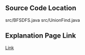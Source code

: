 ## Source Code Location

src/BFSDFS.java
src/UnionFind.java

## Explanation Page Link

[Link](https://lunareclipse000.wordpress.com/2024/03/25/java%eb%b0%b1%ec%a4%80-2606-%eb%b0%94%ec%9d%b4%eb%9f%ac%ec%8a%a4/)